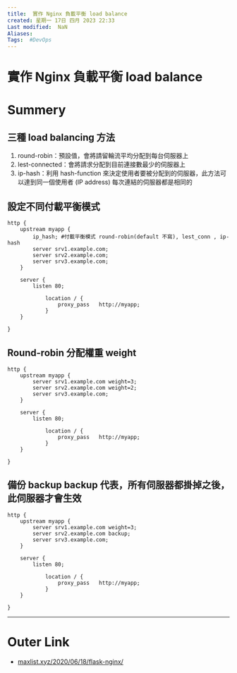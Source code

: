 ```yaml
---
title:  實作 Nginx 負載平衡 load balance
created: 星期一 17日 四月 2023 22:33
Last modified:  NaN
Aliases: 
Tags:  #DevOps 
---
```

# 實作 Nginx 負載平衡 load balance

# Summery

## 三種 load balancing 方法
1. round-robin：預設值，會將請留輪流平均分配到每台伺服器上
2. lest-connected：會將請求分配到目前連接數最少的伺服器上
3. ip-hash：利用 hash-function 來決定使用者要被分配到的伺服器，此方法可以達到同一個使用者 (IP address) 每次連結的伺服器都是相同的

## 設定不同付載平衡模式
```
http {
	upstream myapp {
		ip_hash; #付載平衡模式 round-robin(default 不寫), lest_conn , ip-hash
		server srv1.example.com;
		server srv2.example.com;
		server srv3.example.com;
	}

	server {
		listen 80;

			location / {
				proxy_pass	 http://myapp;
			}
	}

}
```
## Round-robin 分配權重 weight
```
http {
	upstream myapp {
		server srv1.example.com weight=3;
		server srv2.example.com weight=2;
		server srv3.example.com;
	}

	server {
		listen 80;

			location / {
				proxy_pass	 http://myapp;
			}
	}

}
```
## 備份 backup backup 代表，所有伺服器都掛掉之後，此伺服器才會生效
```
http {
	upstream myapp {
		server srv1.example.com weight=3;
		server srv2.example.com backup;
		server srv3.example.com;
	}

	server {
		listen 80;

			location / {
				proxy_pass	 http://myapp;
			}
	}

}
```

---
# Outer Link
- [maxlist.xyz/2020/06/18/flask-nginx/](maxlist.xyz/2020/06/18/flask-nginx/)
